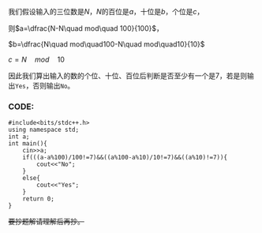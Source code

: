 我们假设输入的三位数是$N$，$N$的百位是$a$，十位是$b$，个位是$c$，

则$a=\dfrac{N-N\quad mod\quad 100}{100}$，

$b=\dfrac{N\quad mod\quad100-N\quad mod\quad10}{10}$

$c=N\quad mod \quad 10$

因此我们算出输入的数的个位、十位、百位后判断是否至少有一个是$7$，若是则输出```Yes```，否则输出```No```。


### CODE:

```
#include<bits/stdc++.h>
using namespace std;
int a;
int main(){
    cin>>a;
    if(((a-a%100)/100!=7)&&((a%100-a%10)/10!=7)&&((a%10)!=7)){
        cout<<"No";
    }
    else{
        cout<<"Yes";
    }
	return 0;
}

```

~~要抄题解请理解后再抄。~~